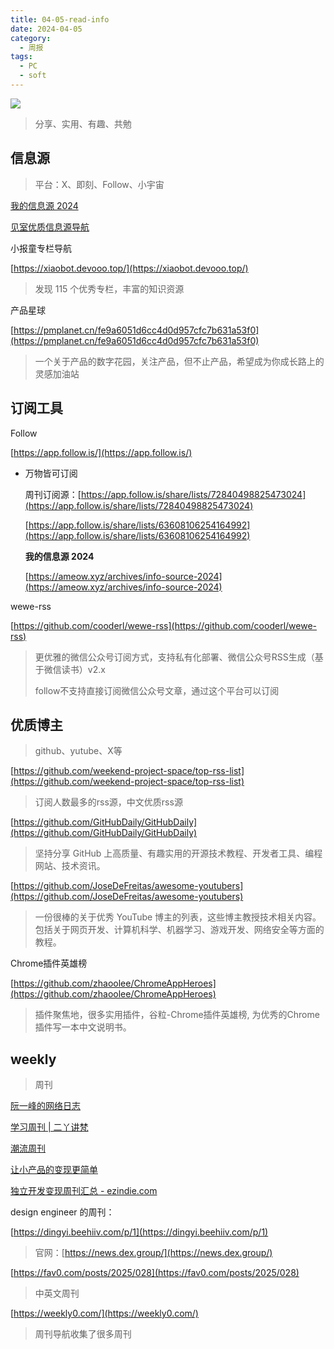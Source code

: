```yaml
---
title: 04-05-read-info
date: 2024-04-05
category:
  - 周报
tags:
  - PC
  - soft
---
```

![](https://img.nnxx.me/file/5a500390f31add8c94c98.jpg)

> 分享、实用、有趣、共勉


## 信息源
>平台：X、即刻、Follow、小宇宙

[我的信息源 2024](https://ameow.xyz/archives/info-source-2024)

[见室优质信息源导航](https://www.notion.so/b8874cc50aa845f3950d065057ed1844?pvs=21)


小报童专栏导航

[https://xiaobot.devooo.top/](https://xiaobot.devooo.top/)
>发现 115 个优秀专栏，丰富的知识资源


产品星球

[https://pmplanet.cn/fe9a6051d6cc4d0d957cfc7b631a53f0](https://pmplanet.cn/fe9a6051d6cc4d0d957cfc7b631a53f0)
>一个关于产品的数字花园，关注产品，但不止产品，希望成为你成长路上的灵感加油站





## 订阅工具

Follow

[https://app.follow.is/](https://app.follow.is/)

- 万物皆可订阅
    
    周刊订阅源：[https://app.follow.is/share/lists/72840498825473024](https://app.follow.is/share/lists/72840498825473024)
    
    [https://app.follow.is/share/lists/63608106254164992](https://app.follow.is/share/lists/63608106254164992)
    
    **我的信息源 2024**
    
    [https://ameow.xyz/archives/info-source-2024](https://ameow.xyz/archives/info-source-2024)


wewe-rss

[https://github.com/cooderl/wewe-rss](https://github.com/cooderl/wewe-rss)

>更优雅的微信公众号订阅方式，支持私有化部署、微信公众号RSS生成（基于微信读书）v2.x
>
>follow不支持直接订阅微信公众号文章，通过这个平台可以订阅



## 优质博主
>github、yutube、X等


[https://github.com/weekend-project-space/top-rss-list](https://github.com/weekend-project-space/top-rss-list)
>订阅人数最多的rss源，中文优质rss源


[https://github.com/GitHubDaily/GitHubDaily](https://github.com/GitHubDaily/GitHubDaily)
>坚持分享 GitHub 上高质量、有趣实用的开源技术教程、开发者工具、编程网站、技术资讯。



[https://github.com/JoseDeFreitas/awesome-youtubers](https://github.com/JoseDeFreitas/awesome-youtubers)
>一份很棒的关于优秀 YouTube 博主的列表，这些博主教授技术相关内容。包括关于网页开发、计算机科学、机器学习、游戏开发、网络安全等方面的教程。


Chrome插件英雄榜

[https://github.com/zhaoolee/ChromeAppHeroes](https://github.com/zhaoolee/ChromeAppHeroes)
>插件聚焦地，很多实用插件，谷粒-Chrome插件英雄榜, 为优秀的Chrome插件写一本中文说明书。





##  weekly
>周刊


[阮一峰的网络日志](https://www.ruanyifeng.com/blog/)

[学习周刊 | 二丫讲梵](https://wiki.eryajf.net/learning-weekly/)

[潮流周刊](https://weekly.tw93.fun/)


[让小产品的变现更简单](https://www.ezindie.com/)

[独立开发变现周刊汇总 - ezindie.com](https://www.ezindie.com/weekly)


design engineer 的周刊：

[https://dingyi.beehiiv.com/p/1](https://dingyi.beehiiv.com/p/1)
>官网：[https://news.dex.group/](https://news.dex.group/)
>


[https://fav0.com/posts/2025/028](https://fav0.com/posts/2025/028)
>中英文周刊


[https://weekly0.com/](https://weekly0.com/)
>周刊导航收集了很多周刊


